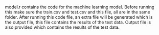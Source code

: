 model.r contains the code for the machine learning model. Before running this make sure the train.csv and test.csv and this file, all are in the same folder. After running this code file, an extra file will be generated which is the output file, this file contains the results of the test data. Output file is also provided which contains the results of the test data.

